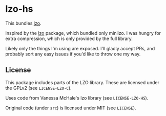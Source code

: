 # lzo-hs
This bundles [lzo](http://www.oberhumer.com/opensource/lzo).

Inspired by the [lzo](https://hackage.haskell.org/package/lzo) package, which
bundled only minilzo. I was hungry for extra compression, which is only provided
by the full library.

Likely only the things I'm using are exposed. I'll gladly accept PRs, and
probably sort any easy issues if you'd like to throw one my way.

## License
This package includes parts of the LZO library. These are licensed under the
GPLv2 (see `LICENSE-LZO-C`).

Uses code from Vanessa McHale's lzo library (see `LICENSE-LZO-HS`).

Original code (under `src`) is licensed under MIT (see `LICENSE`).
